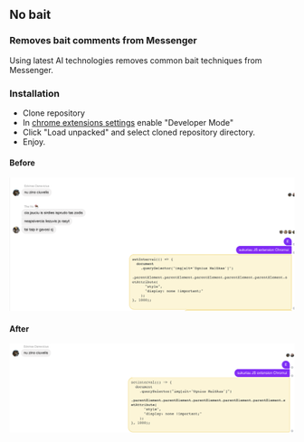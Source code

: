 ## No bait

### Removes bait comments from Messenger

Using latest AI technologies removes common bait techniques from Messenger.

### Installation

- Clone repository
- In [chrome extensions settings](chrome://extensions/) enable "Developer Mode"
- Click "Load unpacked" and select cloned repository directory.
- Enjoy.

#### Before

![Before](./before.png)

#### After

![After](./after.png)
